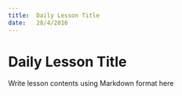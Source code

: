 ```yaml
---
title:  Daily Lesson Title
date:   28/4/2016
---
```


# Daily Lesson Title

Write lesson contents using Markdown format here